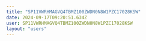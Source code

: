 ```yaml
---
title: "SP11VWRHMAGVQ4TBMZ100ZWDN0N8W1PZC17028KSW"
date: 2024-09-17T09:20:51.634Z
user: SP11VWRHMAGVQ4TBMZ100ZWDN0N8W1PZC17028KSW
layout: "users"
---
```

    